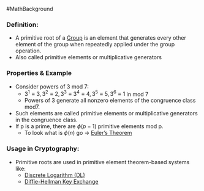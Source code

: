 #MathBackground 
### Definition:
- A primitive root of a [Group](Group.md) is an element that generates every other element of the group when repeatedly applied under the group operation.
- Also called primitive elements or multiplicative generators
### Properties & Example 
- Consider powers of 3 mod 7:  
	- $3^1 \equiv 3, 3^2 \equiv 2,3^3 \equiv 3^4 \equiv 4,3^5 \equiv 5,3^6 \equiv 1$ in mod 7
	- Powers of 3 generate all nonzero elements of the congruence class mod7.
- Such elements are called primitive elements or multiplicative generators in the congruence class.
- If p is a prime, there are $\phi(p − 1)$ primitive elements mod p.
	- To look what is $\phi(n)$ go -> [Euler’s Theorem](Euler’s%20Theorem.md)
### Usage in Cryptography:
- Primitive roots are used in primitive element theorem-based systems like:
	- [Discrete Logarithm (DL)](Discrete%20Logarithm%20(DL).md)
	- [Diffie-Hellman Key Exchange](Diffie-Hellman%20Key%20Exchange.md)